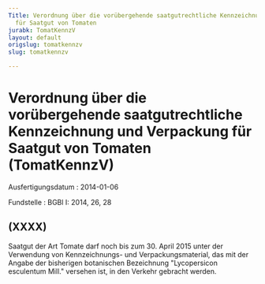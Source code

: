 ```yaml
---
Title: Verordnung über die vorübergehende saatgutrechtliche Kennzeichnung und Verpackung
  für Saatgut von Tomaten
jurabk: TomatKennzV
layout: default
origslug: tomatkennzv
slug: tomatkennzv

---
```


# Verordnung über die vorübergehende saatgutrechtliche Kennzeichnung und Verpackung für Saatgut von Tomaten (TomatKennzV)

Ausfertigungsdatum
:   2014-01-06

Fundstelle
:   BGBl I: 2014, 26, 28


## (XXXX)

Saatgut der Art Tomate darf noch bis zum 30. April 2015 unter der Verwendung von Kennzeichnungs-
und Verpackungsmaterial,              das mit der Angabe der bisherigen botanischen Bezeichnung "Lycopersicon esculentum Mill." versehen ist, in den Verkehr gebracht werden.

